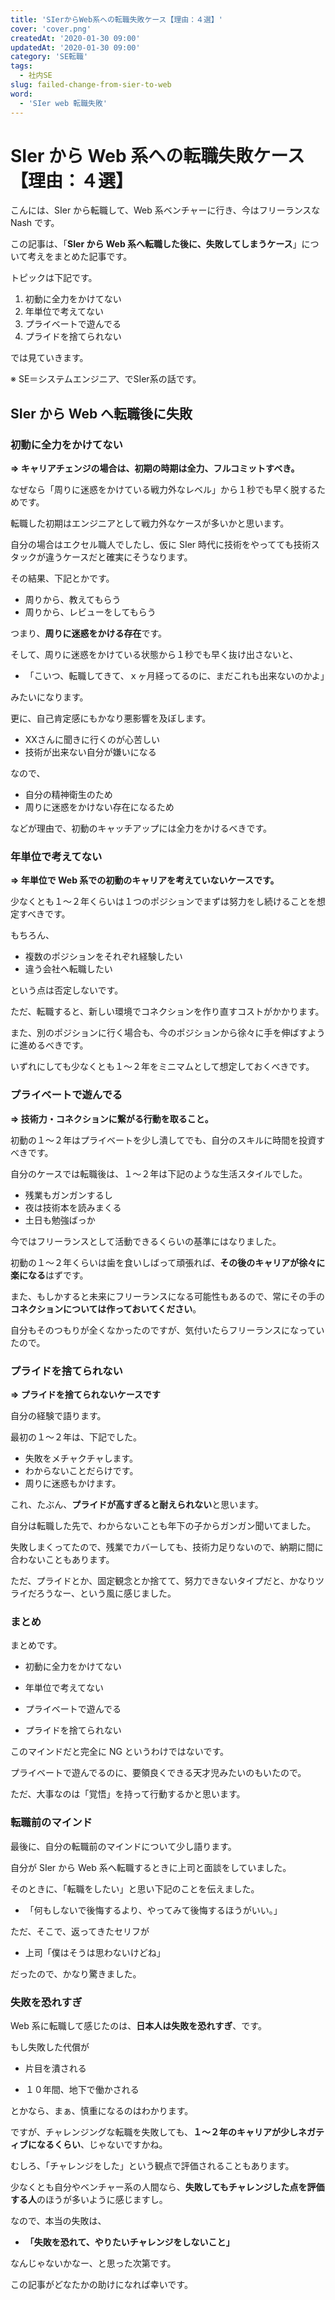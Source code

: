```yaml
---
title: 'SIerからWeb系への転職失敗ケース【理由：４選】'
cover: 'cover.png'
createdAt: '2020-01-30 09:00'
updatedAt: '2020-01-30 09:00'
category: 'SE転職'
tags:
  - 社内SE
slug: failed-change-from-sier-to-web
word:
  - 'SIer web 転職失敗'
---
```


# SIer から Web 系への転職失敗ケース【理由：４選】

こんには、SIer から転職して、Web 系ベンチャーに行き、今はフリーランスな Nash です。

この記事は、「**SIer から Web 系へ転職した後に、失敗してしまうケース**」について考えをまとめた記事です。

トピックは下記です。

1. 初動に全力をかけてない
2. 年単位で考えてない
3. プライベートで遊んでる
4. プライドを捨てられない

では見ていきます。

※ SE＝システムエンジニア、でSIer系の話です。

## SIer から Web へ転職後に失敗

### 初動に全力をかけてない

**⇒ キャリアチェンジの場合は、初期の時期は全力、フルコミットすべき。**

なぜなら「周りに迷惑をかけている戦力外なレベル」から１秒でも早く脱するためです。

転職した初期はエンジニアとして戦力外なケースが多いかと思います。

自分の場合はエクセル職人でしたし、仮に SIer 時代に技術をやってても技術スタックが違うケースだと確実にそうなります。

その結果、下記とかです。

- 周りから、教えてもらう
- 周りから、レビューをしてもらう

つまり、**周りに迷惑をかける存在**です。

そして、周りに迷惑をかけている状態から１秒でも早く抜け出さないと、

- 「こいつ、転職してきて、ｘヶ月経ってるのに、まだこれも出来ないのかよ」

みたいになります。

更に、自己肯定感にもかなり悪影響を及ぼします。

- XXさんに聞きに行くのが心苦しい
- 技術が出来ない自分が嫌いになる

なので、

- 自分の精神衛生のため
- 周りに迷惑をかけない存在になるため

などが理由で、初動のキャッチアップには全力をかけるべきです。

### 年単位で考えてない

**⇒ 年単位で Web 系での初動のキャリアを考えていないケースです。**

少なくとも１〜２年くらいは１つのポジションでまずは努力をし続けることを想定すべきです。

もちろん、

- 複数のポジションをそれぞれ経験したい
- 違う会社へ転職したい

という点は否定しないです。

ただ、転職すると、新しい環境でコネクションを作り直すコストがかかります。

また、別のポジションに行く場合も、今のポジションから徐々に手を伸ばすように進めるべきです。

いずれにしても少なくとも１〜２年をミニマムとして想定しておくべきです。

### プライベートで遊んでる

**⇒ 技術力・コネクションに繋がる行動を取ること。**

初動の１〜２年はプライベートを少し潰してでも、自分のスキルに時間を投資すべきです。

自分のケースでは転職後は、１〜２年は下記のような生活スタイルでした。

- 残業もガンガンするし
- 夜は技術本を読みまくる
- 土日も勉強ばっか

今ではフリーランスとして活動できるくらいの基準にはなりました。

初動の１〜２年くらいは歯を食いしばって頑張れば、**その後のキャリアが徐々に楽になる**はずです。

また、もしかすると未来にフリーランスになる可能性もあるので、常にその手の**コネクションについては作っておいてください**。

自分もそのつもりが全くなかったのですが、気付いたらフリーランスになっていたので。

### プライドを捨てられない

**⇒ プライドを捨てられないケースです**

自分の経験で語ります。

最初の１〜２年は、下記でした。

- 失敗をメチャクチャします。
- わからないことだらけです。
- 周りに迷惑もかけます。

これ、たぶん、**プライドが高すぎると耐えられない**と思います。

自分は転職した先で、わからないことも年下の子からガンガン聞いてました。

失敗しまくってたので、残業でカバーしても、技術力足りないので、納期に間に合わないこともあります。

ただ、プライドとか、固定観念とか捨てて、努力できないタイプだと、かなりツライだろうなー、という風に感じました。

### まとめ

まとめです。

- 初動に全力をかけてない

- 年単位で考えてない

- プライベートで遊んでる

- プライドを捨てられない

このマインドだと完全に NG というわけではないです。

プライベートで遊んでるのに、要領良くできる天才児みたいのもいたので。

ただ、大事なのは「覚悟」を持って行動するかと思います。

### 転職前のマインド

最後に、自分の転職前のマインドについて少し語ります。

自分が SIer から Web 系へ転職するときに上司と面談をしていました。

そのときに、「転職をしたい」と思い下記のことを伝えました。

- 「何もしないで後悔するより、やってみて後悔するほうがいい。」

ただ、そこで、返ってきたセリフが

- 上司「僕はそうは思わないけどね」

だったので、かなり驚きました。

### 失敗を恐れすぎ

Web 系に転職して感じたのは、**日本人は失敗を恐れすぎ**、です。

もし失敗した代償が

- 片目を潰される

- １０年間、地下で働かされる

とかなら、まぁ、慎重になるのはわかります。

ですが、チャレンジングな転職を失敗しても、**１〜２年のキャリアが少しネガティブになるくらい**、じゃないですかね。

むしろ、「チャレンジをした」という観点で評価されることもあります。

少なくとも自分やベンチャー系の人間なら、**失敗してもチャレンジした点を評価する人**のほうが多いように感じますし。

なので、本当の失敗は、

- **「失敗を恐れて、やりたいチャレンジをしないこと」**

なんじゃないかなー、と思った次第です。

この記事がどなたかの助けになれば幸いです。
